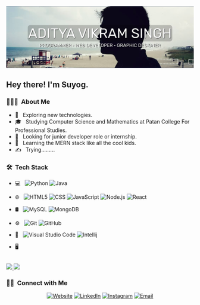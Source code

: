 <img src="https://raw.githubusercontent.com/AVS1508/AVS1508/master/assets/Aditya%20Vikram%20Singh%20Banner.png">

<h2> Hey there! I'm Suyog.</h2>

<h3> 👨🏻‍💻 &nbsp;About Me </h3>

- 🤔 &nbsp; Exploring new technologies.
- 🎓 &nbsp; Studying Computer Science and Mathematics at Patan College For Professional Studies.
- 💼 &nbsp; Looking for junior developer role or internship.
- 🌱 &nbsp; Learning the MERN stack like all the cool kids.
- ✍️ &nbsp; Trying.........
<h3> 🛠 &nbsp;Tech Stack</h3>

- 💻 &nbsp;
  ![Python](https://img.shields.io/badge/-Python-333333?style=flat&logo=python)
  ![Java](https://img.shields.io/badge/-Java-333333?style=flat&logo=Java&logoColor=007396)
- 🌐 &nbsp;
  ![HTML5](https://img.shields.io/badge/-HTML5-333333?style=flat&logo=HTML5)
  ![CSS](https://img.shields.io/badge/-CSS-333333?style=flat&logo=CSS3&logoColor=1572B6)
  ![JavaScript](https://img.shields.io/badge/-JavaScript-333333?style=flat&logo=javascript)
  ![Node.js](https://img.shields.io/badge/-Node.js-333333?style=flat&logo=node.js)
  ![React](https://img.shields.io/badge/-React-333333?style=flat&logo=react)
- 🛢 &nbsp;
  ![MySQL](https://img.shields.io/badge/-MySQL-333333?style=flat&logo=mysql)
  ![MongoDB](https://img.shields.io/badge/-MongoDB-333333?style=flat&logo=mongodb)
- ⚙️ &nbsp;
  ![Git](https://img.shields.io/badge/-Git-333333?style=flat&logo=git)
  ![GitHub](https://img.shields.io/badge/-GitHub-333333?style=flat&logo=github)
 
- 🔧 &nbsp;
  ![Visual Studio Code](https://img.shields.io/badge/-Visual%20Studio%20Code-333333?style=flat&logo=visual-studio-code&logoColor=007ACC)
  ![Intellij](https://pbs.twimg.com/profile_images/1206618215767584769/zl48EuhC_400x400.jpg)
- 🖥 &nbsp;


<br/>

<a href="https://github.com/suyogsubedi">
  <img height="180em" src="https://github-readme-stats.vercel.app/api?username=suyogsubedi&theme=buefy&show_icons=true" />
  <img height="180em" src="https://github-readme-stats.vercel.app/api/top-langs/?username=suyogsubedi&theme=buefy&layout=compact" />
</a>

<br/>

<h3> 🤝🏻 &nbsp;Connect with Me </h3>

<p align="center">
<a href="https://subedisuyog.com.np/"><img alt="Website" src="https://img.shields.io/badge/Website-www.subedisuyog.com.np-blue?style=flat-square&logo=google-chrome"></a>
<a href="https://www.linkedin.com/in/suyog-subedi-a9314a1b0//"><img alt="LinkedIn" src="https://img.shields.io/badge/LinkedIn-Suyog Subedi-blue?style=flat-square&logo=linkedin"></a>
<a href="https://www.instagram.com/suyog_subedi/"><img alt="Instagram" src="https://img.shields.io/badge/Instagram-suyogsubedi-blue?style=flat-square&logo=instagram"></a>
<a href="mailto:subsuyog@gmail.com"><img alt="Email" src="https://img.shields.io/badge/Email-subsuyog@gmail.com-blue?style=flat-square&logo=gmail"></a>
</p>
